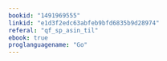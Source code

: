 ```yaml
---
bookid: "1491969555"
linkid: "e1d3f2edc63abfeb9bfd6835b9d28974"
referal: "qf_sp_asin_til"
ebook: true
proglanguagename: "Go"
---
```

